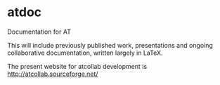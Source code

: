# atdoc
Documentation for AT

This will include previously published work, presentations and ongoing collaborative documentation, written
largely in LaTeX.

The present website for atcollab development is
http://atcollab.sourceforge.net/
